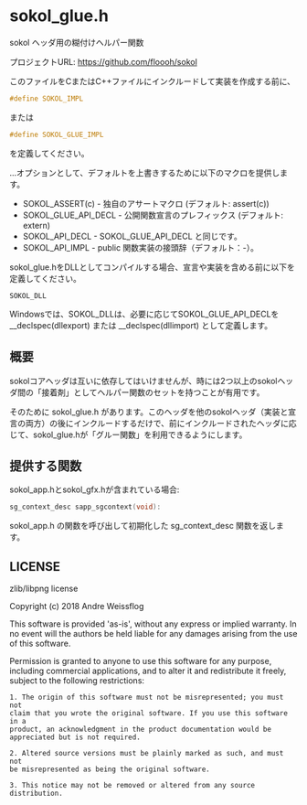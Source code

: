 # sokol_glue.h

sokol ヘッダ用の糊付けヘルパー関数

プロジェクトURL: https://github.com/floooh/sokol

このファイルをCまたはC++ファイルにインクルードして実装を作成する前に、

```c
#define SOKOL_IMPL
```

または

```c
#define SOKOL_GLUE_IMPL
```

を定義してください。


...オプションとして、デフォルトを上書きするために以下のマクロを提供します。

- SOKOL_ASSERT(c)     - 独自のアサートマクロ (デフォルト: assert(c))
- SOKOL_GLUE_API_DECL - 公開関数宣言のプレフィックス (デフォルト: extern)
- SOKOL_API_DECL      - SOKOL_GLUE_API_DECL と同じです。
- SOKOL_API_IMPL      - public 関数実装の接頭辞（デフォルト：-）。

sokol_glue.hをDLLとしてコンパイルする場合、宣言や実装を含める前に以下を定義してください。

`SOKOL_DLL`

Windowsでは、SOKOL_DLLは、必要に応じてSOKOL_GLUE_API_DECLを__declspec(dllexport) または __declspec(dllimport) として定義します。

## 概要

sokolコアヘッダは互いに依存してはいけませんが、時には2つ以上のsokolヘッダ間の「接着剤」としてヘルパー関数のセットを持つことが有用です。

そのために sokol_glue.h があります。このヘッダを他のsokolヘッダ（実装と宣言の両方）の後にインクルードするだけで、前にインクルードされたヘッダに応じて、sokol_glue.hが「グルー関数」を利用できるようにします。

## 提供する関数

sokol_app.hとsokol_gfx.hが含まれている場合:

```c
sg_context_desc sapp_sgcontext(void):
```

sokol_app.h の関数を呼び出して初期化した sg_context_desc 関数を返します。

## LICENSE

zlib/libpng license

Copyright (c) 2018 Andre Weissflog

This software is provided 'as-is', without any express or implied warranty.
In no event will the authors be held liable for any damages arising from the
use of this software.

Permission is granted to anyone to use this software for any purpose,
including commercial applications, and to alter it and redistribute it
freely, subject to the following restrictions:

    1. The origin of this software must not be misrepresented; you must not
    claim that you wrote the original software. If you use this software in a
    product, an acknowledgment in the product documentation would be
    appreciated but is not required.

    2. Altered source versions must be plainly marked as such, and must not
    be misrepresented as being the original software.

    3. This notice may not be removed or altered from any source
    distribution.